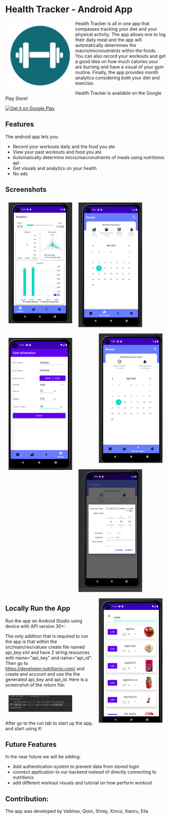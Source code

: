 # Health Tracker - Android App 

<img src="/readme/app_icon.png" align="left"
width="200" hspace="10" vspace="10">

Health Tracker is all in one app that compasses tracking your 
diet and your physical activity. The app allows one to log their 
daily meal and the app will automatically determines the macro/micronutrients 
within the foods. You can also record your workouts and get a good idea on 
how much calories your are burning and have a visual of your gym routine. Finally,
the app provides month analytics considering both your diet and exercise. 

Health Tracker is available on the Google Play Store!

<p align="left">
<a href="https://play.google.com/store/apps/details?id=com.group11.healthtrackerapp">
    <img alt="Get it on Google Play"
        height="80"
        src="https://play.google.com/intl/en_us/badges/images/generic/en_badge_web_generic.png" />
</a>
        </p>

## Features

The android app lets you:
- Record your workouts daily and the food you ate
- View your past workouts and food you ate
- Automatically determine micro/macronutrients of meals using nutritionix api
- Get visuals and analytics on your health
- No ads

## Screenshots

[<img src="/readme/ss1.png" align="left"
width="200"
    hspace="10" vspace="10">](/readme/ss1.png)
[<img src="/readme/ss2.png" align="center"
width="200"
    hspace="10" vspace="10">](/readme/ss2.png)
[<img src="/readme/ss3.png" align="right"
width="200"
hspace="10" vspace="10">](/readme/ss3.png)

[<img src="/readme/ss7.png" align="left"
width="200"
hspace="10" vspace="10">](/readme/ss7.png)
[<img src="/readme/ss5.png" align="center"
width="200"
hspace="10" vspace="10">](/readme/ss5.png)
[<img src="/readme/ss6.png" align="right"
width="200"
hspace="10" vspace="10">](/readme/ss6.png)

## Locally Run the App

Run the app on Android Studio using device with API version 30+:

The only addition that is required to run the app is that within the src/main/res/values create file named api_key.xml
and have 2 string resources with name="api_key" and name="api_id". Then go to https://developer.nutritionix.com/ and create and account
and use the the generated api_key and api_id. Here is a screenshot of the return file:

<img src="/readme/api.png"
width="200" hspace="10" vspace="10">

After go to the run tab to start up the app, and start using it!

## Future Features

In the near future we will be adding:
- Add authentication system to prevent data from stored login
- connect application to our backend instead of directly connecting to nutritionix
- add different workout visuals and tutorial on how perform workout


## Contribution:
The app was developed by Vaibhav, Qixin, Shrey, Xinrui, Xianru, Ella
